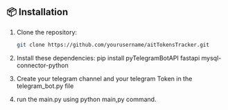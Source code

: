 ## 📦 Installation  
1. Clone the repository:  
   ```bash  
   git clone https://github.com/yourusername/aitTokensTracker.git
2. Install these dependencies: 
 pip install pyTelegramBotAPI fastapi mysql-connector-python

4.  Create your telegram channel and your telegram Token in the telegram_bot.py file
   
5. run the main.py using python main,py command.

